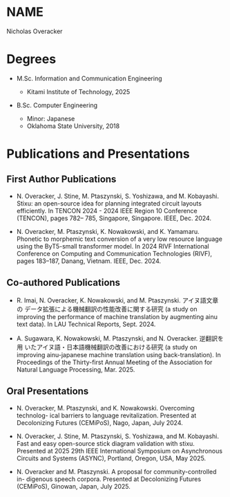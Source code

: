 NAME
====

Nicholas Overacker


Degrees
=======

- M.Sc. Information and Communication Engineering
  * Kitami Institute of Technology, 2025

- B.Sc. Computer Engineering
  * Minor: Japanese
  * Oklahoma State University, 2018


Publications and Presentations
==============================

First Author Publications
-------------------------

- N. Overacker, J. Stine, M. Ptaszynski, S. Yoshizawa, and M. Kobayashi.
Stixu: an open-source idea for planning integrated circuit layouts efficiently.
In TENCON 2024 - 2024 IEEE Region 10 Conference (TENCON), pages 782–
785, Singapore, Singapore. IEEE, Dec. 2024.

- N. Overacker, M. Ptaszynski, K. Nowakowski, and K. Yamamaru. Phonetic
to morphemic text conversion of a very low resource language using the
ByT5-small transformer model. In 2024 RIVF International Conference on
Computing and Communication Technologies (RIVF), pages 183–187, Danang,
Vietnam. IEEE, Dec. 2024.


Co-authored Publications
------------------------

- R. Imai, N. Overacker, K. Nowakowski, and M. Ptaszynski. アイヌ語文章の
データ拡張による機械翻訳の性能改善に関する研究 (a study on improving
the performance of machine translation by augmenting ainu text data). In
LAU Technical Reports, Sept. 2024.

- A. Sugawara, K. Nowakowski, M. Ptaszynski, and N. Overacker. 逆翻訳を用
いたアイヌ語・日本語機械翻訳の改善における研究 (a study on improving
ainu-japanese machine translation using back-translation). In Proceedings
of the Thirty-first Annual Meeting of the Association for Natural Language
Processing, Mar. 2025.


Oral Presentations
------------------

- N. Overacker, M. Ptaszynski, and K. Nowakowski. Overcoming technolog-
ical barriers to language revitalization. Presented at Decolonizing Futures
(CEMiPoS), Nago, Japan, July 2024.

- N. Overacker, J. Stine, M. Ptaszynski, S. Yoshizawa, and M. Kobayashi. Fast
and easy open-source stick diagram validation with stixu. Presented at 2025
29th IEEE International Symposium on Asynchronous Circuits and Systems
(ASYNC), Portland, Oregon, USA, May 2025.

- N. Overacker and M. Ptaszynski. A proposal for community-controlled in-
digenous speech corpora. Presented at Decolonizing Futures (CEMiPoS),
Ginowan, Japan, July 2025.

